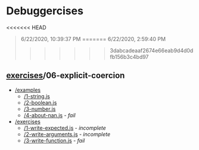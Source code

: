 # Debuggercises 

<<<<<<< HEAD
> 6/22/2020, 10:39:37 PM 
=======
> 6/22/2020, 2:59:40 PM 
>>>>>>> 3dabcadeaaf2674e66eab9d4d0dfb156b3c4bd97

## [exercises](../README.md)/06-explicit-coercion 

- [/examples](./examples/README.md)
  - [/1-string.js](./examples/README.md#1-stringjs)  
  - [/2-boolean.js](./examples/README.md#2-booleanjs)  
  - [/3-number.js](./examples/README.md#3-numberjs)  
  - [/4-about-nan.js](./examples/README.md#4-about-nanjs) - _fail_ 
- [/exercises](./exercises/README.md)
  - [/1-write-expected.js](./exercises/README.md#1-write-expectedjs) - _incomplete_ 
  - [/2-write-arguments.js](./exercises/README.md#2-write-argumentsjs) - _incomplete_ 
  - [/3-write-function.js](./exercises/README.md#3-write-functionjs) - _fail_ 
